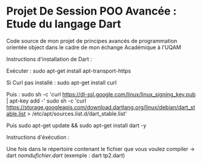 # Projet De Session POO Avancée : Etude du langage Dart
Code source de mon projet de principes avancés de programmation orientée object dans le cadre de mon échange Académique à l'UQAM

Instructions d'installation de Dart :

Exécuter :
sudo apt-get install apt-transport-https

Si Curl pas installé : 
sudo apt-get install curl

Puis :
sudo sh -c 'curl https://dl-ssl.google.com/linux/linux_signing_key.pub | apt-key add -'
sudo sh -c 'curl https://storage.googleapis.com/download.dartlang.org/linux/debian/dart_stable.list > /etc/apt/sources.list.d/dart_stable.list'

Puis 
sudo apt-get update && sudo apt-get install dart -y


Instructions d'éxécution :

Une fois dans le répertoire contenant le fichier que vous voulez compiler ->
dart *nomdufichier.dart* 
(exemple : dart tp2.dart)
